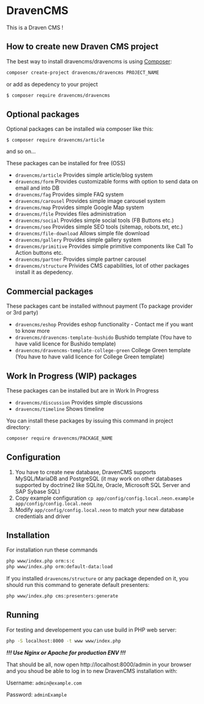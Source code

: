 # DravenCMS

This is a Draven CMS !

## How to create new Draven CMS project

The best way to install dravencms/dravencms is using  [Composer](http://getcomposer.org/):

```sh
composer create-project dravencms/dravencms PROJECT_NAME
```

or add as depedency to your project 

```sh
$ composer require dravencms/dravencms
```

## Optional packages

Optional packages can be installed wia composer like this:

```
$ composer require dravencms/article
```
and so on...

These packages can be installed for free (OSS)

- `dravencms/article` Provides simple article/blog system
- `dravencms/form` Provides customizable forms with option to send data on email and into DB
- `dravencms/fag` Provides simple FAQ system
- `dravencms/carousel` Provides simple image carousel system
- `dravencms/map` Provides simple Google Map system
- `dravencms/file` Provides files administration
- `dravencms/social` Provides simple social tools (FB Buttons etc.)
- `dravencms/seo` Provides simple SEO tools (sitemap, robots.txt, etc.)
- `dravencms/file-download` Allows simple file download
- `dravencms/gallery` Provides simple gallery system
- `dravencms/primitive` Provides simple primitive components like Call To Action buttons etc.
- `dravencms/partner` Provides simple partner carousel
- `dravencms/structure` Privides CMS capabilities, lot of other packages install it as depedency.

## Commercial packages

These packages cant be installed withnout payment (To package provider or 3rd party)

- `dravencms/eshop` Provides eshop functionality - Contact me if you want to know more
- `dravencms/dravencms-template-bushido` Bushido template (You have to have valid licence for Bushido template)
- `dravencms/dravencms-template-college-green` College Green template (You have to have valid licence for College Green template)

## Work In Progress (WIP) packages

These packages can be installed but are in Work In Progress

- `dravencms/discussion` Provides simple discussions
- `dravencms/timeline` Shows timeline

You can install these packages by issuing this command in project directory:

```sh
composer require dravencms/PACKAGE_NAME
```

## Configuration

1. You have to create new database, DravenCMS supports MySQL/MariaDB and PostgreSQL (it may work on other databases supported by doctrine2 like SQLite, Oracle, Microsoft SQL Server and SAP Sybase SQL)
2. Copy example configuration `cp app/config/config.local.neon.example app/config/config.local.neon`
3. Modify `app/config/config.local.neon` to match your new database credentials and driver

## Installation

For installation run these commands

```sh
php www/index.php orm:s:c
php www/index.php orm:default-data:load
```

If you installed `dravencms/structure` or any package depended on it, you should run this command to generate default presenters:

```sh
php www/index.php cms:presenters:generate
```

## Running

For testing and developement you can use build in PHP web server:

```sh
php -S localhost:8000 -t www www/index.php
```

***!!! Use Nginx or Apache for production ENV !!!***

That should be all, now open http://localhost:8000/admin in your browser and you shoud be able to log in to new DravenCMS installation with:

Username: `admin@example.com`

Password: `adminExample`







